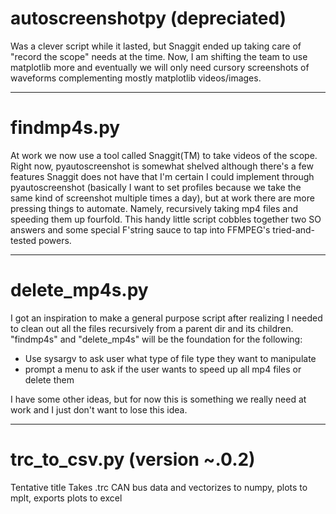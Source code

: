 # autoscreenshotpy (depreciated)

Was a clever script while it lasted, but Snaggit ended up taking care of "record the scope" needs at the time. Now, I am shifting the team to use matplotlib more and eventually we will only need cursory screenshots of waveforms complementing mostly matplotlib videos/images.

---------------------------------------------------------------------------------------------------------------------------------------
# findmp4s.py
At work we now use a tool called Snaggit(TM) to take videos of the scope. Right now, pyautoscreenshot is somewhat shelved although there's a few features Snaggit does not have that I'm certain I could implement through pyautoscreenshot (basically I want to set profiles because we take the same kind of screenshot multiple times a day), but at work there are more pressing things to automate. Namely, recursively taking mp4 files and speeding them up fourfold. This handy little script cobbles together two SO answers and some special F'string sauce to tap into FFMPEG's tried-and-tested powers.

---------------------------------------------------------------------------------------------------------------------------------------
# delete_mp4s.py
I got an inspiration to make a general purpose script after realizing I needed to clean out all the files recursively from a parent dir and its children. "findmp4s" and "delete_mp4s" will be the foundation for the following:

* Use sysargv to ask user what type of file type they want to manipulate
* prompt a menu to ask if the user wants to speed up all mp4 files or delete them

I have some other ideas, but for now this is something we really need at work and I just don't want to lose this idea.

---------------------------------------------------------------------------------------------------------------------------------------
# trc_to_csv.py (version ~.0.2)
Tentative title
Takes .trc CAN bus data and vectorizes to numpy, plots to mplt, exports plots to excel
